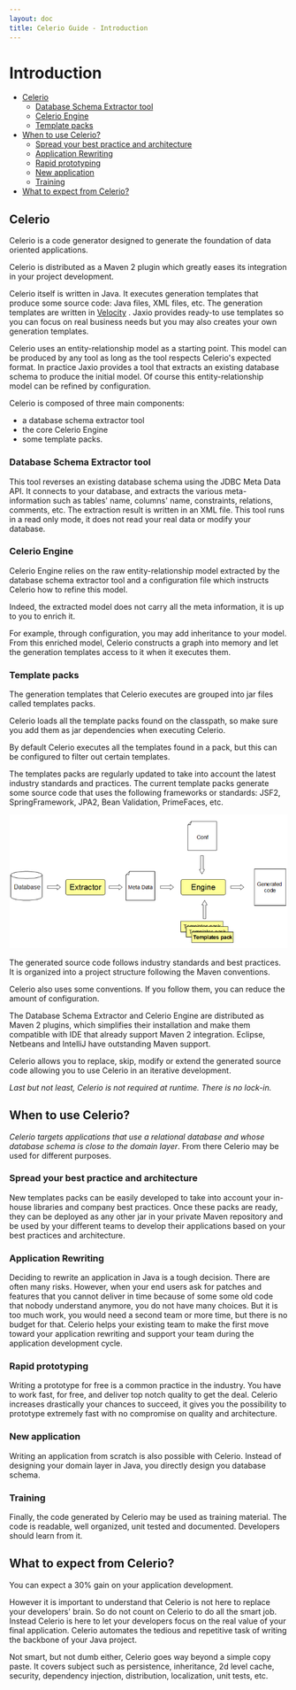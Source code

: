 ```yaml
---
layout: doc
title: Celerio Guide - Introduction
---
```



Introduction
============

* [Celerio](#celerio)
    * [Database Schema Extractor tool](#celerio-db-schema-extractor)
    * [Celerio Engine](#celerio-engine)
    * [Template packs](#celerio-template-packs)
* [When to use Celerio?](#when-to-use-celerio)
    * [Spread your best practice and architecture](#spread-best-practice)
    * [Application Rewriting](#application-rewritting)
    * [Rapid prototyping](#rapid-prototyping)
    * [New application](#new-application)
    * [Training](#training)	
* [What to expect from Celerio?](#what-to-expect-from-celerio)

<a name="celerio"></a>
## Celerio

Celerio is a code generator designed to generate the foundation of data oriented applications.

Celerio is distributed as a Maven 2 plugin which greatly eases its
integration in your project development.

Celerio itself is written in Java. It executes generation templates that
produce some source code: Java files, XML files, etc. The generation
templates are written in [Velocity](http://velocity.apache.org/) . Jaxio
provides ready-to use templates so you can focus on real business needs
but you may also creates your own generation templates.

Celerio uses an entity-relationship model as a starting point. This
model can be produced by any tool as long as the tool respects Celerio's
expected format. In practice Jaxio provides a tool that extracts an
existing database schema to produce the initial model. Of course this
entity-relationship model can be refined by configuration.

Celerio is composed of three main components:

* a database schema extractor tool
* the core Celerio Engine
* some template packs.

<a name="celerio-db-schema-extractor"></a>
### Database Schema Extractor tool

This tool reverses an existing database schema using the JDBC Meta Data
API. It connects to your database, and extracts the various
meta-information such as tables' name, columns' name, constraints,
relations, comments, etc. The extraction result is written in an XML
file. This tool runs in a read only mode, it does not read your real
data or modify your database.

<a name="celerio-engine"></a>
### Celerio Engine

Celerio Engine relies on the raw entity-relationship model extracted by
the database schema extractor tool and a configuration file which instructs Celerio how to
refine this model.

Indeed, the extracted model does not carry all the meta information, it is up to you to enrich it.

For example, through configuration, you may add inheritance to your model. From this enriched
model, Celerio constructs a graph into memory and let the generation templates access to it when it executes them.

<a name="celerio-template-packs"></a>
### Template packs

The generation templates that Celerio executes are grouped into jar
files called templates packs.

Celerio loads all the template packs found
on the classpath, so make sure you add them as jar dependencies when
executing Celerio.

By default Celerio executes all the templates found
in a pack, but this can be configured to filter out certain templates.

The templates packs are regularly updated to take into account the
latest industry standards and practices. The current template packs
generate some source code that uses the following frameworks or
standards: JSF2, SpringFramework, JPA2, Bean Validation, PrimeFaces, etc.

![How Celerio works](images/celerio-phases.png)

The generated source code follows industry standards and best practices.
It is organized into a project structure following the Maven
conventions.

Celerio also uses some conventions. If you follow them, you can reduce
the amount of configuration.

The Database Schema Extractor and Celerio Engine are distributed as
Maven 2 plugins, which simplifies their installation and make them
compatible with IDE that already support Maven 2 integration. Eclipse,
Netbeans and IntelliJ have outstanding Maven support.

Celerio allows you to replace, skip, modify or extend the generated
source code allowing you to use Celerio in an iterative development.

*Last but not least, Celerio is not required at runtime. There is no
lock-in.*

<a name="when-to-use-celerio"></a>
## When to use Celerio?

*Celerio targets applications that use a relational database and whose
database schema is close to the domain layer*. From there Celerio may be
used for different purposes.

<a name="spread-best-practice"></a>
### Spread your best practice and architecture

New templates packs can be easily developed to take into account your
in-house libraries and company best practices. Once these packs are
ready, they can be deployed as any other jar in your private Maven
repository and be used by your different teams to develop their applications
based on your best practices and architecture.

<a name="application-rewritting"></a>
### Application Rewriting

Deciding to rewrite an application in Java is a tough decision. There
are often many risks. However, when your end users ask for patches and
features that you cannot deliver in time because of some some old code
that nobody understand anymore, you do not have many choices. But it is
too much work, you would need a second team or more time, but there is
no budget for that. Celerio helps your existing team to make the first
move toward your application rewriting and support your team during the
application development cycle.

<a name="rapid-prototyping"></a>
### Rapid prototyping

Writing a prototype for free is a common practice in the industry. You
have to work fast, for free, and deliver top notch quality to get the
deal. Celerio increases drastically your chances to succeed, it gives
you the possibility to prototype extremely fast with no compromise on
quality and architecture.

<a name="new-application"></a>
### New application

Writing an application from scratch is also possible with Celerio.
Instead of designing your domain layer in Java, you directly design you
database schema.

<a name="training"></a>
### Training

Finally, the code generated by Celerio may be used as training material.
The code is readable, well organized, unit tested and documented.
Developers should learn from it.


<a name="what-to-expect-from-celerio"></a>
What to expect from Celerio?
----------------------------

You can expect a 30% gain on your application development.

However it is important to understand that Celerio is not here to
replace your developers' brain. So do not count on Celerio to do all the
smart job. Instead Celerio is here to let your developers focus on the
real value of your final application. Celerio automates the tedious and
repetitive task of writing the backbone of your Java project.

Not smart, but not dumb either, Celerio goes way beyond a simple copy
paste. It covers subject such as persistence, inheritance, 2d level
cache, security, dependency injection, distribution, localization, unit
tests, etc.
